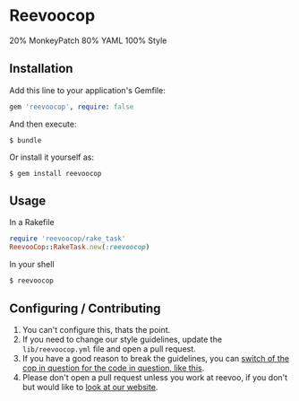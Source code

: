 # Reevoocop

20% MonkeyPatch
80% YAML
100% Style

## Installation

Add this line to your application's Gemfile:

```ruby
gem 'reevoocop', require: false
```

And then execute:

    $ bundle

Or install it yourself as:

    $ gem install reevoocop

## Usage

In a Rakefile
```ruby
require 'reevoocop/rake_task'
ReevooCop::RakeTask.new(:reevoocop)
```

In your shell
```
$ reevoocop
```

## Configuring / Contributing

1. You can't configure this, thats the point.
2. If you need to change our style guidelines, update the `lib/reevoocop.yml`
   file and open a pull request.
3. If you have a good reason to break the guidelines, you can [switch of the
   cop in question for the code in question, like
   this](https://github.com/bbatsov/rubocop#disabling-cops-within-source-code).
4. Please don't open a pull request unless you work at reevoo, if you don't but
   would like to [look at our website](http://reevoo.github.io/).
